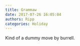 ```yaml
---
title: Grammaw
date: 2017-07-26 16:05:04
authors: Ripp
categories: Holiday
---
```


 Kind of a dummy move by burrell.